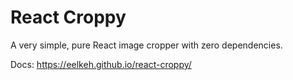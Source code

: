 # React Croppy

A very simple, pure React image cropper with zero dependencies.

Docs: https://eelkeh.github.io/react-croppy/
